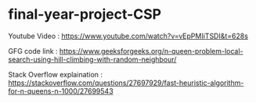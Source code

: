# final-year-project-CSP

Youtube Video : https://www.youtube.com/watch?v=vEpPMIiTSDI&t=628s

GFG code link : https://www.geeksforgeeks.org/n-queen-problem-local-search-using-hill-climbing-with-random-neighbour/

Stack Overflow explaination : https://stackoverflow.com/questions/27697929/fast-heuristic-algorithm-for-n-queens-n-1000/27699543
